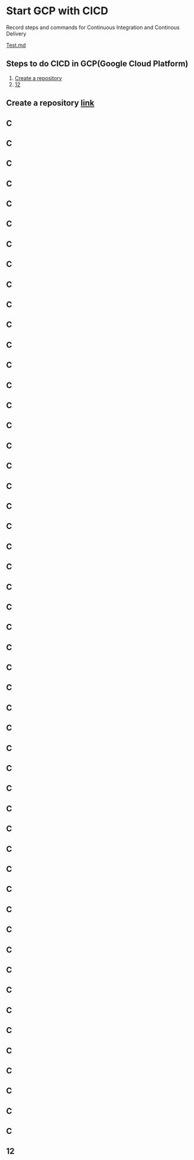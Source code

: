 # Start GCP with CICD
Record steps and commands for Continuous Integration and Continous Delivery

[Test.md](./test.md)

## Steps to do CICD in GCP(Google Cloud Platform)
1. [Create a repository](#create-a-repository-link) <br>
2. [12](#12)

## Create a repository [link](https://cloud.google.com/source-repositories/docs/quickstart)

## C
## C
## C
## C
## C
## C
## C
## C
## C
## C
## C
## C
## C
## C
## C
## C
## C
## C
## C
## C
## C
## C
## C
## C
## C
## C
## C
## C
## C
## C
## C
## C
## C
## C
## C
## C
## C
## C
## C
## C
## C
## C
## C
## C
## C
## C
## C
## C
## C
## C
## C
## 12
